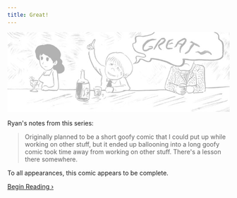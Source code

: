 ```yaml
---
title: Great!
---
```


![](greatlogo.jpg "Ryan's cover for Great!, featuring the main character at the bar.")

Ryan's notes from this series:

> Originally planned to be a short goofy comic that I could put up while working on other stuff, but it ended up ballooning into a long goofy comic took time away from working on other stuff. There's a lesson there somewhere.

To all appearances, this comic appears to be complete.

[Begin Reading ›](./part-1)